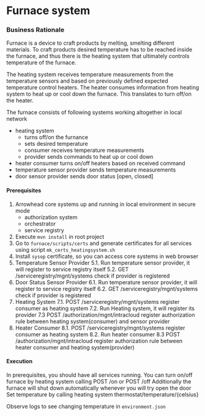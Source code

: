 # Furnace system 
### Business Rationale
 Furnace is a device to craft products by melting, smelting different materials. 
 To craft products desired temperature has to be reached inside the furnace, and thus there is the heating system that ultimately controls temperature of the furnace. 


The heating system receives temperature measurements from the temperature sensors and based on previously defined expected temperature control heaters.
The heater consumes information from heating system to heat up or cool down the furnace. This translates to turn off/on the heater. 


The furnace consists of following systems working altogether in local network
- heating system
  - turns off/on the furnance
  - sets desired temperature 
  - consumer receives temperature measurements
  - provider sends commands to heat up or cool down
- heater consumer turns on/off heaters based on received command  
- temperature sensor provider sends temperature measurements 
- door sensor provider sends door status [open, closed]

#### Prerequisites

1. Arrowhead core systems up and running in local environment in secure mode
   - authorization system
   - orchestrator
   - service registry
2. Execute `mvn install` in root project
3. Go to `furnace/scripts/certs` and generate certificates for all services using script `mk_certs_heatingsystem.sh`
4. Install `sysop` certificate, so you can access core systems in web browser
5. Temperature Sensor Provider 
   5.1. Run temperature sensor provider, it will register to service registry itself 
   5.2. GET /serviceregistry/mgnt/systems check if provider is registered
6. Door Status Sensor Provider
   6.1. Run temperature sensor provider, it will register to service registry itself
   6.2. GET /serviceregistry/mgnt/systems check if provider is registered
7. Heating System 
   7.1. POST /serviceregistry/mgnt/systems register consumer as heating system
   7.2. Run Heating system, it will register its provider
   7.3  POST /authorization/mgnt/intracloud register authorization rule between heating system(consumer) and sensor provider
8. Heater Consumer
   8.1. POST /serviceregistry/mgnt/systems register consumer as heating system
   8.2. Run heater consumer
   8.3  POST /authorization/mgnt/intracloud register authorization rule between heater consumer and heating system(provider)

#### Execution
In prerequisites, you should have all services running. 
You can turn on/off furnace by heating system calling POST /on or POST /off 
Additionally the furnace will shut down automatically whenever you will try open the door
Set temperature by calling heating system thermostat/temperature/{celsius}

Observe logs to see changing temperature in `environment.json`